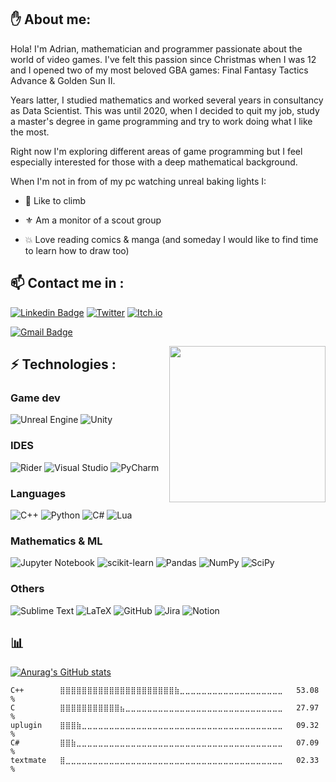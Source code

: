 ## ✋ About me:

Hola! I'm Adrian, mathematician and programmer passionate about the world of video games. I've felt this passion since Christmas when I was 12 and I opened two of my most beloved GBA games: Final Fantasy Tactics Advance & Golden Sun II.

Years latter, I studied mathematics and worked several years in consultancy as Data Scientist. This was until 2020, when I decided to quit my job, study a master's degree in game programming and try to work doing what I like the most.

Right now I'm exploring different areas of game programming but I feel especially interested for those with a deep mathematical background.

When I'm not in from of my pc watching unreal baking lights I:

- 🌄 Like to climb

- ⚜️ Am a monitor of a scout group

- 💥 Love reading comics & manga (and someday I would like to find time to learn how to draw too)

## 📫 Contact me in :

[![Linkedin Badge](https://img.shields.io/badge/-LinkedIn-blue?style=plastic&logo=Linkedin&logoColor=white&link=https://www.linkedin.com/in/adrián-delgado-del-sol/)](https://linkedin.com/in/adrián-delgado-del-sol)
[![Twitter](https://img.shields.io/badge/-Twitter_-%231DA1F2.svg?style=plastic&logo=Twitter&logoColor=white&link=https://twitter.com/Adrian_Delgado_/)](https://twitter.com/Adrian_Delgado_)
[![Itch.io](https://img.shields.io/badge/Itch.io-%23FF0B34.svg?style=plastic&logo=Itch.io&logoColor=white)](https://adrian-delgado.itch.io/) 


[
![Gmail Badge](https://img.shields.io/badge/-adriandelgadodelsol@gmail.com-c14438?style=plastic&logo=Gmail&logoColor=white&copy:adriandelgadodelsol@gmail.com)](adriandelgadodelsol@gmail.com)

<img align="right" src="https://media3.giphy.com/media/3osxYlSDn290VbV076/giphy.gif?cid=790b7611d9c824cde494ec65fbb9ad8a50040dc0e0c11d25&rid=giphy.gif&ct=g" height=250 />

## ⚡ Technologies :
### Game dev
![Unreal Engine](https://img.shields.io/badge/UE-%23313131.svg?style=plastic&logo=unrealengine&logoColor=white) 
![Unity](https://img.shields.io/badge/unity-%23000000.svg?style=plastic&logo=unity&logoColor=white)
### IDES
![Rider](https://img.shields.io/badge/Rider-DC143C.svg?style=plastic&logo=Rider&logoColor=white)
![Visual Studio](https://img.shields.io/badge/Visual%20Studio-5C2D91.svg?style=plastic&logo=visual-studio&logoColor=white)
![PyCharm](https://img.shields.io/badge/pycharm-80CD32?style=plastic&logo=pycharm&logoColor=black) 
### Languages
![C++](https://img.shields.io/badge/C++-%2300599C.svg?style=plastic&logo=c%2B%2B&logoColor=white)
![Python](https://img.shields.io/badge/python-3670A0?style=plastic&logo=python&logoColor=ffdd54)
![C#](https://img.shields.io/badge/C%23-%23239120.svg?style=plastic&logo=c-sharp&logoColor=white)
![Lua](https://img.shields.io/badge/lua-%232C2D72.svg?style=plastic&logo=lua&logoColor=white) 
### Mathematics & ML
![Jupyter Notebook](https://img.shields.io/badge/jupyter-%23FA0F00.svg?style=plastic&logo=jupyter&logoColor=white) 
![scikit-learn](https://img.shields.io/badge/scikit--learn-%23F7931E.svg?style=plastic&logo=scikit-learn&logoColor=white)
![Pandas](https://img.shields.io/badge/pandas-%23150458.svg?style=plastic&logo=pandas&logoColor=white)
![NumPy](https://img.shields.io/badge/numpy-%23013243.svg?style=plastic&logo=numpy&logoColor=white)
![SciPy](https://img.shields.io/badge/SciPy-%230C55A5.svg?style=plastic&logo=scipy&logoColor=%white)
### Others
![Sublime Text](https://img.shields.io/badge/sublime_text-%23575757.svg?style=plastic&logo=sublime-text&logoColor=important)
![LaTeX](https://img.shields.io/badge/latex-%23008080.svg?style=plastic&logo=latex&logoColor=white)
![GitHub](https://img.shields.io/badge/github-%23121011.svg?style=plastic&logo=github&logoColor=white)
![Jira](https://img.shields.io/badge/jira-%230A0FFF.svg?style=plastic&logo=jira&logoColor=white)
![Notion](https://img.shields.io/badge/Notion-%23000000.svg?style=plastic&logo=notion&logoColor=white)

## 📊

[![Anurag's GitHub stats](https://github-readme-stats.vercel.app/api?username=AdrianDDS&theme=blue-green&show_icons=true&count_private=true&include_all_commits=true
)](https://github.com/anuraghazra/github-readme-stats)

<!--START_SECTION:waka-->
```text
C++        ⣿⣿⣿⣿⣿⣿⣿⣿⣿⣿⣿⣿⣿⣿⣿⣿⣿⣿⣿⣿⣿⣷⣀⣀⣀⣀⣀⣀⣀⣀⣀⣀⣀⣀⣀⣀⣀⣀⣀⣀⣀   53.08 % 
C          ⣿⣿⣿⣿⣿⣿⣿⣿⣿⣿⣿⣦⣀⣀⣀⣀⣀⣀⣀⣀⣀⣀⣀⣀⣀⣀⣀⣀⣀⣀⣀⣀⣀⣀⣀⣀⣀⣀⣀⣀⣀   27.97 % 
uplugin    ⣿⣿⣿⣷⣀⣀⣀⣀⣀⣀⣀⣀⣀⣀⣀⣀⣀⣀⣀⣀⣀⣀⣀⣀⣀⣀⣀⣀⣀⣀⣀⣀⣀⣀⣀⣀⣀⣀⣀⣀⣀   09.32 % 
C#         ⣿⣿⣷⣀⣀⣀⣀⣀⣀⣀⣀⣀⣀⣀⣀⣀⣀⣀⣀⣀⣀⣀⣀⣀⣀⣀⣀⣀⣀⣀⣀⣀⣀⣀⣀⣀⣀⣀⣀⣀⣀   07.09 % 
textmate   ⣿⣀⣀⣀⣀⣀⣀⣀⣀⣀⣀⣀⣀⣀⣀⣀⣀⣀⣀⣀⣀⣀⣀⣀⣀⣀⣀⣀⣀⣀⣀⣀⣀⣀⣀⣀⣀⣀⣀⣀⣀   02.33 % 
```
<!--END_SECTION:waka-->

<!-- 
[![Top Langs](https://github-readme-stats.vercel.app/api/top-langs/?username=AdrianDDS&theme=blue-green&layout=compact)](https://github.com/anuraghazra/github-readme-stats)


![Blender](https://img.shields.io/badge/blender-%23F5792A.svg?style=plastic&logo=blender&logoColor=white)
![Aseprite](https://img.shields.io/badge/Aseprite-FFFFFF?style=plastic&logo=Aseprite&logoColor=#7D929E)
-->
